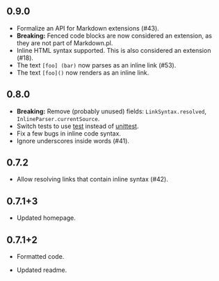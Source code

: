 ## 0.9.0

* Formalize an API for Markdown extensions (#43).
* **Breaking:** Fenced code blocks are now considered an extension, as
  they are not part of Markdown.pl.
* Inline HTML syntax supported. This is also considered an extension (#18).
* The text `[foo] (bar)` now parses as an inline link (#53).
* The text `[foo]()` now renders as an inline link.

## 0.8.0

* **Breaking:** Remove (probably unused) fields: `LinkSyntax.resolved`,
  `InlineParser.currentSource`.
* Switch tests to use [test][] instead of [unittest][].
* Fix a few bugs in inline code syntax.
* Ignore underscores inside words (#41).

[test]: https://pub.dartlang.org/packages/test
[unittest]: https://pub.dartlang.org/packages/unittest

## 0.7.2

* Allow resolving links that contain inline syntax (#42).

## 0.7.1+3

* Updated homepage.

## 0.7.1+2

* Formatted code.

* Updated readme.

